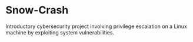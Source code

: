 # Snow-Crash
Introductory cybersecurity project involving privilege escalation on a Linux machine by exploiting system vulnerabilities.
